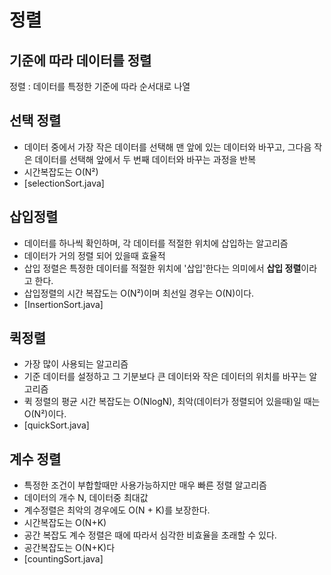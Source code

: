 # 정렬
## 기준에 따라 데이터를 정렬
정렬 : 데이터를 특정한 기준에 따라 순서대로 나열

## 선택 정렬
- 데이터 중에서 가장 작은 데이터를 선택해 맨 앞에 있는 데이터와 바꾸고, 그다음 작은 데이터를 선택해 앞에서 두 번째 데이터와 바꾸는 과정을 반복
- 시간복잡도는 O(N²)
- [selectionSort.java]

## 삽입정렬
- 데이터를 하나씩 확인하며, 각 데이터를 적절한 위치에 삽입하는 알고리즘
- 데이터가 거의 정렬 되어 있을때 효율적
- 삽입 정렬은 특정한 데이터를 적절한 위치에 '삽입'한다는 의미에서 **삽입 정렬**이라고 한다.
- 삽입정렬의 시간 복잡도는 O(N²)이며 최선일 경우는 O(N)이다.
- [InsertionSort.java]

## 퀵정렬
- 가장 많이 사용되는 알고리즘
- 기준 데이터를 설정하고 그 기분보다 큰 데이터와 작은 데이터의 위치를 바꾸는 알고리즘
- 퀵 정렬의 평균 시간 복잡도는 O(NlogN), 최악(데이터가 정렬되어 있을때)일 때는 O(N²)이다.
- [quickSort.java]

## 계수 정렬
- 특정한 조건이 부합할때만 사용가능하지만 매우 빠른 정렬 알고리즘
- 데이터의 개수 N, 데이터중 최대값
- 계수정렬은 최악의 경우에도 O(N + K)를 보장한다.
- 시간복잡도는 O(N+K)
- 공간 복잡도 계수 정렬은 때에 따라서 심각한 비효율을 초래할 수 있다.
- 공간복잡도는 O(N+K)다
- [countingSort.java]